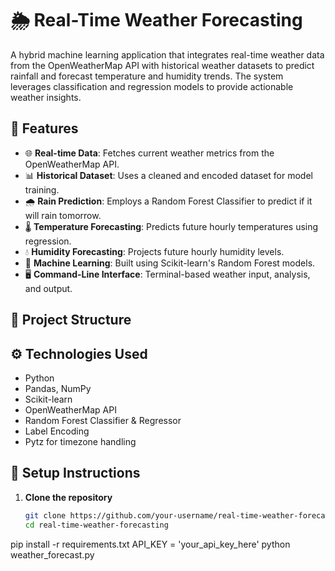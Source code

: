 # 🌦 Real-Time Weather Forecasting

A hybrid machine learning application that integrates real-time weather data from the OpenWeatherMap API with historical weather datasets to predict rainfall and forecast temperature and humidity trends. The system leverages classification and regression models to provide actionable weather insights.

## 🚀 Features

- 🌐 **Real-time Data**: Fetches current weather metrics from the OpenWeatherMap API.
- 📊 **Historical Dataset**: Uses a cleaned and encoded dataset for model training.
- 🌧 **Rain Prediction**: Employs a Random Forest Classifier to predict if it will rain tomorrow.
- 🌡 **Temperature Forecasting**: Predicts future hourly temperatures using regression.
- 💧 **Humidity Forecasting**: Projects future hourly humidity levels.
- 🧠 **Machine Learning**: Built using Scikit-learn's Random Forest models.
- 🖥 **Command-Line Interface**: Terminal-based weather input, analysis, and output.

## 📁 Project Structure


## ⚙️ Technologies Used

- Python
- Pandas, NumPy
- Scikit-learn
- OpenWeatherMap API
- Random Forest Classifier & Regressor
- Label Encoding
- Pytz for timezone handling

## 🔧 Setup Instructions

1. **Clone the repository**
   ```bash
   git clone https://github.com/your-username/real-time-weather-forecasting.git
   cd real-time-weather-forecasting
pip install -r requirements.txt
API_KEY = 'your_api_key_here'
python weather_forecast.py
